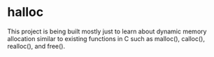 # halloc

This project is being built mostly just to learn about dynamic memory allocation similar to existing functions in C such as malloc(), calloc(), realloc(), and free().